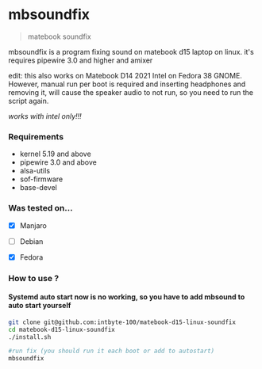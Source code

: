# mbsoundfix
> matebook soundfix

mbsoundfix is a program fixing sound on matebook d15 laptop on linux.
it's requires pipewire 3.0 and higher and amixer

edit:
this also works on Matebook D14 2021 Intel on Fedora 38 GNOME. 
However, manual run per boot is required and inserting headphones and removing it, will cause the speaker audio to not run, so you need to run the script again.

*works with intel only!!!*

### Requirements
- kernel 5.19 and above
- pipewire 3.0 and above
- alsa-utils
- sof-firmware
- base-devel

### Was tested on...
- [x] Manjaro
- [ ] Debian
- [x] Fedora 


### How to use ?

#### Systemd auto start now is no working, so you have to add mbsound to auto start yourself 
```sh
git clone git@github.com:intbyte-100/matebook-d15-linux-soundfix
cd matebook-d15-linux-soundfix
./install.sh

#run fix (you should run it each boot or add to autostart)
mbsoundfix
```

